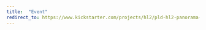 ```yaml
---
title:  "Event"
redirect_to: https://www.kickstarter.com/projects/hl2/pld-hl2-panorama-sigfox-lorawan-iot-device-saas-pl?ref=signature-email
---
```

